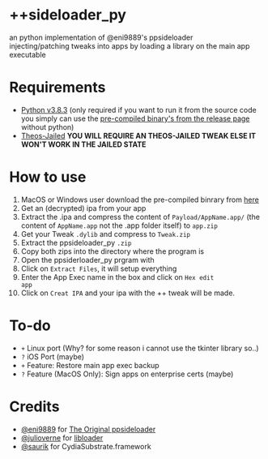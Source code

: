 # ++sideloader_py
an python implementation of @eni9889's ppsideloader<br>
injecting/patching tweaks into apps by loading a library on the main app executable

# Requirements

- [Python v3.8.3](https://www.python.org/downloads/release/python-383/) (only required if you want to run it from the source code you simply can use the [pre-compiled binary's from the release page](https://github.com/CrafterPika/ppsideloader_py/releases) without python)
- [Theos-Jailed](https://github.com/kabiroberai/theos-jailed/wiki/Installation) <b>YOU WILL REQUIRE AN THEOS-JAILED TWEAK ELSE IT WON'T WORK IN THE JAILED STATE</b>

# How to use

1. MacOS or Windows user download the pre-compiled binrary from [here](https://github.com/CrafterPika/ppsideloader_py/releases)
2. Get an (decrypted) ipa from your app
3. Extract the .ipa and compress the content of <code>Payload/AppName.app/</code> (the content of <code>AppName.app</code> not the .app folder itself) to <code>app.zip</code>
4. Get your Tweak <code>.dylib</code> and compress to <code>Tweak.zip</code>
5. Extract the ppsideloader_py <code>.zip</code>
6. Copy both zips into the directory where the program is
7. Open the ppsiderloader_py prgram  with
8. Click on <code>Extract Files</code>, it will setup everything
9. Enter the App Exec name in the box and click on <code>Hex edit app</code><br>
10. Click on <code>Creat IPA</code> and your ipa with the ++ tweak will be made.

# To-do
* `+` Linux port (Why? for some reason i cannot use the tkinter library so..)
* `?` iOS Port (maybe)
* `+` Feature: Restore main app exec backup
* `?` Feature (MacOS Only): Sign apps on enterprise certs (maybe)

# Credits
- <a href="https://github.com/eni9889">@eni9889</a> for <a href="https://github.com/eni9889/ppsideloader">The Original ppsideloader</a>
- <a href="https://github.com/julioverne/">@julioverne</a> for <a href="https://github.com/julioverne/libloader-sideloader">libloader</a>
- <a href="https://github.com/saurik/">@saurik</a> for CydiaSubstrate.framework
